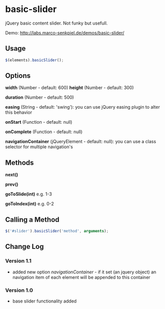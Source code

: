 # basic-slider

jQuery basic content slider. Not funky but usefull.

Demo: http://labs.marco-senkpiel.de/demos/basic-slider/

## Usage

```js
$(elements).basicSlider();
```

## Options

**width** (Number - default: 600)
**height** (Number - default: 300)

**duration** (Number - default: 500)

**easing** (String - default: 'swing'): you can use jQuery easing plugin to alter this behavior

**onStart** (Function - default: null)

**onComplete** (Function - default: null)

**navigationContainer** (jQueryElement - default: null): you can use a class selector for multiple navigation's

## Methods

**next()**

**prev()**

**goToSlide(int)** e.g. 1-3

**goToIndex(int)** e.g. 0-2

## Calling a Method

```js
$('#slider').basicSlider('method', arguments);
```

## Change Log

### Version 1.1

+ added new option <em>navigationContainer</em> - if it set (an jquery object) an navigation item of each element will be appended to this container

### Version 1.0

+ base slider functionality added